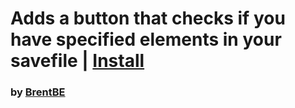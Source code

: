# Adds a button that checks if you have specified elements in your savefile | [Install](https://raw.githubusercontent.com/InfiniteCraftCommunity/userscripts/master/userscripts/ElementChecker/index.user.js)

### by [BrentBE](https://github.com/BrentBE05)
